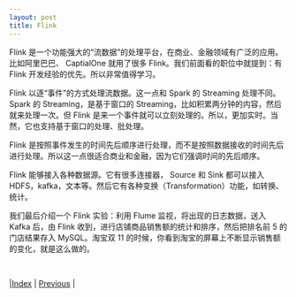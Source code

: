 ```yaml
---
layout: post
title: Flink
---
```


Flink 是一个功能强大的“流数据”的处理平台，在商业、金融领域有广泛的应用。比如阿里巴巴、 CaptialOne 就用了很多 Flink。我们前面看的职位中就提到：有 Flink 开发经验的优先。所以非常值得学习。

Flink 以逐“事件”的方式处理流数据。这一点和 Spark 的 Streaming 处理不同。Spark 的 Streaming，是基于窗口的 Streaming，比如积累两分钟的内容，然后就来处理一次。但 Flink 是来一个事件就可以立刻处理的。所以，更加实时。当然，它也支持基于窗口的处理、批处理。

Flink 是按照事件发生的时间先后顺序进行处理，而不是按照数据接收的时间先后进行处理。所以这一点很适合商业和金融，因为它们强调时间的先后顺序。

Flink 能够接入各种数据源。它有很多连接器， Source 和 Sink 都可以接入 HDFS，kafka，文本等。然后它有各种变换（Transformation）功能，如转换、统计。

我们最后介绍一个 Flink 实验：利用 Flume 监视，将出现的日志数据，送入 Kafka 后，由 Flink 收到，进行店铺商品销售额的统计和排序，然后把排名前 5 的门店结果存入 MySQL。淘宝双 11 的时候，你看到淘宝的屏幕上不断显示销售额的变化，就是这么做的。

<br/>

|[Index](../) | [Previous](11-3-flume) |
